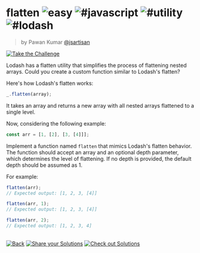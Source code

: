 <!--info-header-start--><h1>flatten <img src="https://img.shields.io/badge/-easy-7aad0c" alt="easy"/> <img src="https://img.shields.io/badge/-%23javascript-999" alt="#javascript"/> <img src="https://img.shields.io/badge/-%23utility-999" alt="#utility"/> <img src="https://img.shields.io/badge/-%23lodash-999" alt="#lodash"/></h1><blockquote><p>by Pawan Kumar <a href="https://github.com/jsartisan" target="_blank">@jsartisan</a></p></blockquote><p><a href="https://frontend-challenges.com/challenges/18-flatten" target="_blank"><img src="https://img.shields.io/badge/-Take%20the%20Challenge-0d99ff?logo=javascript&logoColor=white" alt="Take the Challenge"/></a> </p><!--info-header-end-->

Lodash has a flatten utility that simplifies the process of flattening nested arrays. Could you create a custom function similar to Lodash's flatten?

Here's how Lodash's flatten works:

```javascript
_.flatten(array);
```

It takes an array and returns a new array with all nested arrays flattened to a single level.

Now, considering the following example:

```javascript
const arr = [1, [2], [3, [4]]];
```

Implement a function named `flatten` that mimics Lodash's flatten behavior. The function should accept an array and an optional depth parameter, which determines the level of flattening. If no depth is provided, the default depth should be assumed as 1.

For example:

```javascript
flatten(arr);
// Expected output: [1, 2, 3, [4]]

flatten(arr, 1);
// Expected output: [1, 2, 3, [4]]

flatten(arr, 2);
// Expected output: [1, 2, 3, 4]
```

<!--info-footer-start--><br><a href="../../README.md" target="_blank"><img src="https://img.shields.io/badge/-Back-grey" alt="Back"/></a> <a href="https://github.com/jsartisan/frontend-challenges/issues/new?template=answer.md&labels=answer,18,undefined&title=18%20-%20flatten%20-%20undefined&body=" target="_blank"><img src="https://img.shields.io/badge/-Share%20your%20Solutions-teal" alt="Share your Solutions"/></a> <a href="https://github.com/jsartisan/frontend-challenges/issues?q=label%3A18+label%3Aanswer+sort%3Areactions-%2B1-desc" target="_blank"><img src="https://img.shields.io/badge/-Check%20out%20Solutions-de5a77?logo=awesome-lists&logoColor=white" alt="Check out Solutions"/></a> <!--info-footer-end-->
